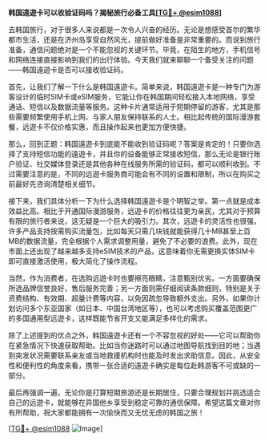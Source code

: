**韩国遠遊卡可以收验证码吗？揭秘旅行必备工具[[TG💪+ @esim1088](https://t.me/s/esim1088)]**

去韩国旅行，对于很多人来说都是一次令人兴奋的经历。无论是想感受首尔的繁华都市生活，还是在济州岛享受自然风光，提前做好准备是非常重要的。而说到旅行准备，通信问题绝对是一个不能忽视的关键环节。毕竟，在陌生的地方，手机信号和网络连接直接影响到我们的出行体验。今天我们就来聊聊一个备受关注的问题——韩国遠遊卡是否可以接收验证码。

首先，让我们了解一下什么是韩国遠遊卡。简单来说，韩国遠遊卡是一种专门为游客设计的临时SIM卡或eSIM服务，它能让你在韩国期间轻松接入本地网络，享受通话、短信以及数据流量等服务。这种卡片通常适用于短期停留的游客，尤其是那些需要频繁使用手机上网、与家人朋友保持联系的人士。相比起传统的国际漫游套餐，远遊卡不仅价格实惠，而且操作起来也更加方便快捷。

那么，回到正题：韩国遠遊卡到底能不能收到验证码呢？答案是肯定的！只要你选择了支持短信功能的遠遊卡，并且你的设备能够正常接收短信，那么无论是银行账户验证、社交媒体登录还是其他各种在线服务所需的验证码，都可以顺利收到。不过需要注意的是，不同的远遊卡服务商可能会有不同的设置和限制，所以在购买之前最好先咨询清楚相关细节。

接下来，我们具体分析一下为什么选择韩国遠遊卡是个明智之举。第一点就是成本效益比高。相比于开通国际漫游服务，远遊卡的价格往往更为亲民，尤其对于预算有限的旅行者来说，这无疑是一个巨大的吸引力。其次，远遊卡的灵活性也很强。许多产品支持按需购买流量包，比如每天只需几块钱就能获得几十MB甚至上百MB的数据流量，完全根据个人需求调整用量，避免了不必要的浪费。此外，现在市面上还出现了越来越多支持eSIM技术的产品，这意味着你无需更换实体SIM卡即可直接激活使用，极大简化了操作流程。

当然，作为消费者，在选购远遊卡时也要擦亮眼睛，注意甄别优劣。一方面要确保所选品牌信誉良好，售后服务完善；另一方面则需仔细阅读条款细则，特别是关于资费结构、有效期、超量计费等内容，以免因疏忽导致额外支出。另外，如果你计划访问多个东亚国家（如日本、中国台湾地区等），也可以考虑购买覆盖范围更广的多国通用型远遊卡，这样既能节省开支又能满足多样化的需求。

除了上述提到的优点之外，韩国遠遊卡还有一个不容忽视的好处——它可以帮助你在紧急情况下快速获取帮助。比如当你迷路时可以通过地图导航找到目的地；当遇到突发状况需要联系亲友或当地救援机构时也能及时发出求助信息。因此，从安全性和便利性的角度来看，携带一张合适的遠遊卡确实是每位赴韩游客不可或缺的一部分。

最后再强调一遍，无论你是打算短期旅游还是长期居住，只要合理规划并挑选适合自己的远遊卡，就能够在异国他乡享受到稳定可靠的通信保障。希望这篇文章对你有所帮助，祝大家都能拥有一次愉快而又无忧无虑的韩国之旅！

[[TG💪+ @esim1088](https://t.me/s/esim1088) ![Image](https://i.postimg.cc/4NQfJmqS/Snipaste-2025-05-13-00-14-12.png)]